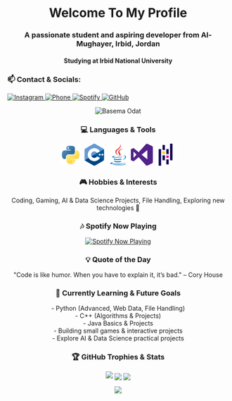 <h1 align="center">Welcome To My Profile </h1>
<h3 align="center">A passionate student and aspiring developer from Al-Mughayer, Irbid, Jordan</h3>
<h4 align="center">Studying at Irbid National University</h4>

<h3 align="left">📫 Contact & Socials:</h3>
<p align="left">
  <a href="https://www.instagram.com/rawandatt" target="_blank">
    <img alt="Instagram" width="40px" src="https://cdn.jsdelivr.net/gh/simple-icons/simple-icons/icons/instagram.svg" />
  </a>
  <a href="tel:+962799453469" target="_blank">
    <img alt="Phone" width="40px" src="https://cdn-icons-png.flaticon.com/512/597/597177.png" />
  </a>
  <a href="https://open.spotify.com/track/3rq5w4bQGigXOfdN30ATJt?si=3dc531731b8041b1" target="_blank">
    <img alt="Spotify" width="40px" src="https://cdn.jsdelivr.net/gh/simple-icons/simple-icons/icons/spotify.svg" />
  </a>
  <a href="https://github.com/BasemaOdat" target="_blank">
    <img alt="GitHub" width="40px" src="https://cdn.jsdelivr.net/gh/simple-icons/simple-icons/icons/github.svg" />
  </a>
</p>

<p align="center">
  <img src="https://socialify.git.ci/BasemaOdat/BasemaOdat/image?font=Source%20Code%20Pro&forks=1&issues=1&language=1&name=1&owner=1&pattern=Plus&pulls=1&stargazers=1&theme=Dark" alt="Basema Odat" width="700" height="300" />
</p>

<h3 align="center">💻 Languages & Tools</h3>
<p align="center">
  <img src="https://raw.githubusercontent.com/devicons/devicon/master/icons/python/python-original.svg" width="50px" height="50px" />
  <img src="https://raw.githubusercontent.com/devicons/devicon/master/icons/cplusplus/cplusplus-original.svg" width="50px" height="50px" />
  <img src="https://raw.githubusercontent.com/devicons/devicon/master/icons/java/java-original.svg" width="50px" height="50px" />
  <img src="https://raw.githubusercontent.com/devicons/devicon/master/icons/visualstudio/visualstudio-plain.svg" width="50px" height="50px" />
  <img src="https://raw.githubusercontent.com/devicons/devicon/master/icons/pandas/pandas-original.svg" width="50px" height="50px" />
</p>

<h3 align="center">🎮 Hobbies & Interests</h3>
<p align="center">
  Coding, Gaming, AI & Data Science Projects, File Handling, Exploring new technologies 🚀
</p>

<h3 align="center">🎶 Spotify Now Playing</h3>
<p align="center">
  <a href="https://open.spotify.com/track/3rq5w4bQGigXOfdN30ATJt?si=3dc531731b8041b1">
    <img src="https://spotify-github-profile.vercel.app/api/view?uid=31p7obu2jqydrv2fppylcmsors5i&cover_image=true&theme=novatorem&show_offline=true&background_color=121212&bar_color=53b14f&bar_color_cover=false" alt="Spotify Now Playing"/>
  </a>
</p>

<h3 align="center">💡 Quote of the Day</h3>
<p align="center">
  "Code is like humor. When you have to explain it, it’s bad." – Cory House
</p>

<h3 align="center">🚀 Currently Learning & Future Goals</h3>
<p align="center">
  - Python (Advanced, Web Data, File Handling) <br>
  - C++ (Algorithms & Projects) <br>
  - Java Basics & Projects <br>
  - Building small games & interactive projects <br>
  - Explore AI & Data Science practical projects
</p>

<h3 align="center">🏆 GitHub Trophies & Stats</h3>
<p align="center">
  <img src="https://github-profile-trophy.vercel.app/?username=BasemaOdat&theme=onedark&column=-1" />
  <img align="center" src="https://github-readme-stats.vercel.app/api?username=BasemaOdat&show_icons=true&theme=dark&count_private=true" />
  <img align="center" src="https://github-readme-stats.vercel.app/api/top-langs/?username=BasemaOdat&layout=compact&theme=dark" />
</p>

<p align="center">
  <img src="https://capsule-render.vercel.app/api?type=waving&color=gradient&height=60&section=footer"/>
</p>

